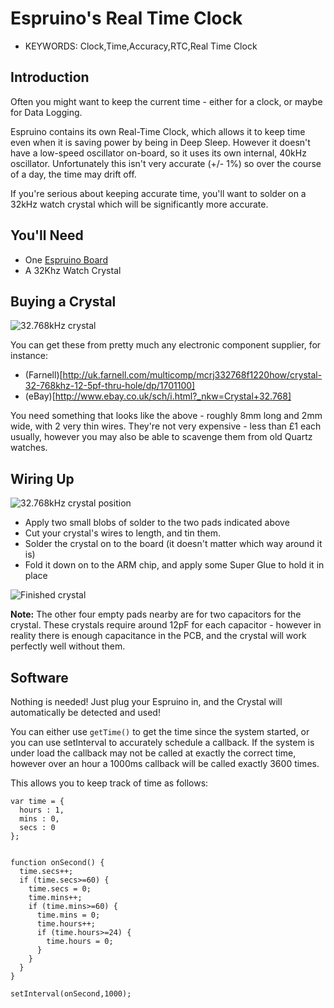 <!--- Copyright (c) 2013 Gordon Williams, Pur3 Ltd. See the file LICENSE for copying permission. -->
Espruino's Real Time Clock
=======================

* KEYWORDS: Clock,Time,Accuracy,RTC,Real Time Clock

Introduction
-----------

Often you might want to keep the current time - either for a clock, or maybe for Data Logging.

Espruino contains its own Real-Time Clock, which allows it to keep time even when it is saving power by being in Deep Sleep. However it doesn't have a low-speed oscillator on-board, so it uses its own internal, 40kHz oscillator. Unfortunately this isn't very accurate (+/- 1%) so over the course of a day, the time may drift off.

If you're serious about keeping accurate time, you'll want to solder on a 32kHz watch crystal which will be significantly more accurate.

You'll Need
----------

* One [Espruino Board](/EspruinoBoard)
* A 32Khz Watch Crystal

Buying a Crystal
----------------

![32.768kHz crystal](crystal.jpg)

You can get these from pretty much any electronic component supplier, for instance:

* (Farnell)[http://uk.farnell.com/multicomp/mcrj332768f1220how/crystal-32-768khz-12-5pf-thru-hole/dp/1701100]
* (eBay)[http://www.ebay.co.uk/sch/i.html?_nkw=Crystal+32.768]

You need something that looks like the above - roughly 8mm long and 2mm wide, with 2 very thin wires. They're not very expensive - less than £1 each usually, however you may also be able to scavenge them from old Quartz watches.

Wiring Up
--------

![32.768kHz crystal position](crystalpos.jpg)

* Apply two small blobs of solder to the two pads indicated above
* Cut your crystal's wires to length, and tin them.
* Solder the crystal on to the board (it doesn't matter which way around it is)
* Fold it down on to the ARM chip, and apply some Super Glue to hold it in place

![Finished crystal](final.jpg)

**Note:** The other four empty pads nearby are for two capacitors for the crystal. These crystals require around 12pF for each capacitor - however in reality there is enough capacitance in the PCB, and the crystal will work perfectly well without them.

Software
-------

Nothing is needed! Just plug your Espruino in, and the Crystal will automatically be detected and used!

You can either use `getTime()` to get the time since the system started, or you can use setInterval to accurately schedule a callback. If the system is under load the callback may not be called at exactly the correct time, however over an hour a 1000ms callback will be called exactly 3600 times.

This allows you to keep track of time as follows:

```
var time = { 
  hours : 1,
  mins : 0,
  secs : 0
};


function onSecond() {
  time.secs++;
  if (time.secs>=60) {
    time.secs = 0;
    time.mins++;
    if (time.mins>=60) {
      time.mins = 0;
      time.hours++;
      if (time.hours>=24) {
        time.hours = 0;
      }
    }
  }
}

setInterval(onSecond,1000);
```
